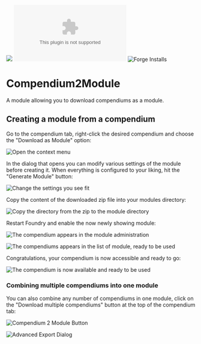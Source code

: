 ![](https://img.shields.io/badge/Foundry-v9-informational)
![Latest Release Download Count](https://img.shields.io/github/downloads/kid2407/Compendium2Module/latest/module.zip)
![Forge Installs](https://img.shields.io/badge/dynamic/json?label=Forge%20Installs&query=package.installs&suffix=%25&url=https%3A%2F%2Fforge-vtt.com%2Fapi%2Fbazaar%2Fpackage%2Fcompendium2module&colorB=4aa94a)

# Compendium2Module

A module allowing you to download compendiums as a module.

## Creating a module from a compendium

Go to the compendium tab, right-click the desired compendium and choose the "Download as Module" option:

![Open the context menu](https://user-images.githubusercontent.com/13555681/154428022-da72a690-c8e7-4042-b539-4cc9e642445d.png)

In the dialog that opens you can modify various settings of the module before creating it. When everything is configured to your liking, hit the "Generate Module" button:

![Change the settings you see fit](https://user-images.githubusercontent.com/13555681/154428025-82a4a791-14eb-4c45-abf3-51a8585327a0.png)

Copy the content of the downloaded zip file into your modules directory:

![Copy the directory from the zip to the module directory](https://user-images.githubusercontent.com/13555681/154428029-9da6d650-fee4-4561-adab-bba5dc464a1e.png)

Restart Foundry and enable the now newly showing module:

![The compendium appears in the module administration](https://user-images.githubusercontent.com/13555681/154428030-fd4c2f6b-94fd-4e6e-abe6-c1b2ef32b7f4.png)

![The compendiums appears in the list of module, ready to be used](https://user-images.githubusercontent.com/13555681/154428035-3c508ff2-8d90-4097-bd1b-0702edfe700e.png)

Congratulations, your compendium is now accessible and ready to go:

![The compendium is now available and ready to be used](https://user-images.githubusercontent.com/13555681/154092610-63f11efb-f7f0-46a1-a9e3-ad9f1bc8b437.png)

### Combining multiple compendiums into one module

You can also combine any number of compendiums in one module, click on the "Download multiple compendiums" button at the top of the compendium tab:

![Compendium 2 Module Button](https://user-images.githubusercontent.com/13555681/154428036-5a025409-5e40-493c-9603-73eb50dfa523.png)

![Advanced Export Dialog](https://user-images.githubusercontent.com/13555681/154428038-47968ee4-5843-474c-b73e-3f8a28205c0c.png)